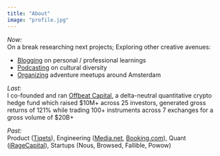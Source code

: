 ```yaml
---
title: "About"
image: "profile.jpg"
---
```


_Now:_  
On a break researching next projects; Exploring other creative avenues: 
- [Blogging](https://blog.siteshshrivastava.com) on personal / professional learnings
- [Podcasting](https://anchor.fm/beyond-the-borders) on cultural diversity
- [Organizing](https://www.meetup.com/amsterdam-adventure-group) adventure meetups around Amsterdam

_Last:_  
I co-founded and ran [Offbeat Capital](https://www.offbeat.capital), a delta-neutral quantitative crypto hedge fund which raised $10M+ across 25 investors, generated gross returns of 121% while trading 100+ instruments across 7 exchanges for a gross volume of $20B+

_Past:_  
Product ([Tiqets](https://tiqets.com)), Engineering ([Media.net](https://media.net), [Booking.com](https://booking.com)), Quant ([iRageCapital](http://iragecapital.com)), Startups (Nous, Browsed, Fallible, Powow)
